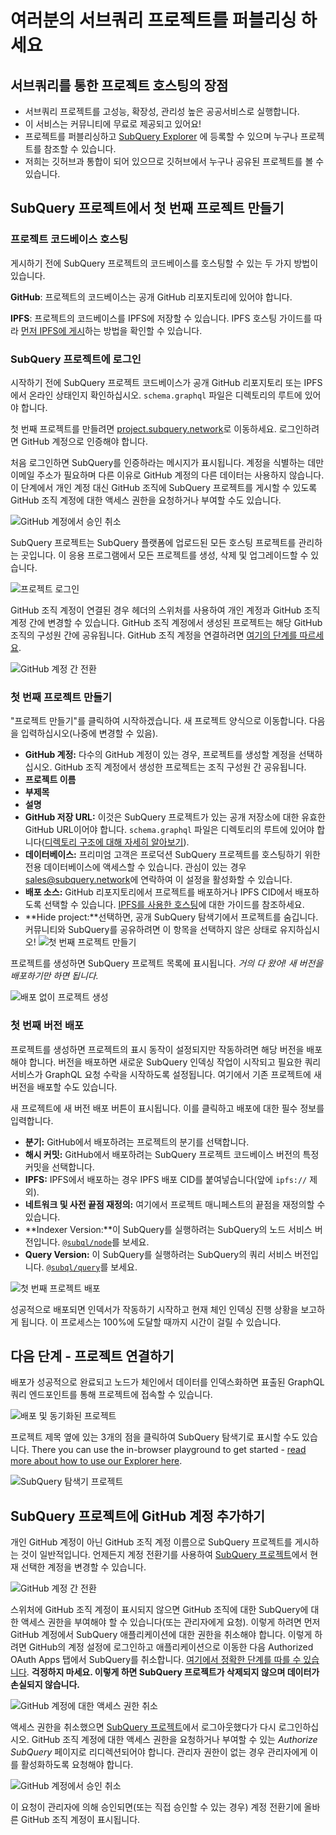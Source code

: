 # 여러분의 서브쿼리 프로젝트를 퍼블리싱 하세요

## 서브쿼리를 통한 프로젝트 호스팅의 장점

- 서브쿼리 프로젝트를 고성능, 확장성, 관리성 높은 공공서비스로 실행합니다.
- 이 서비스는 커뮤니티에 무료로 제공되고 있어요!
- 프로젝트를 퍼블리싱하고 [SubQuery Explorer](https://explorer.subquery.network) 에 등록할 수 있으며 누구나 프로젝트를 참조할 수 있습니다.
- 저희는 깃허브과 통합이 되어 있으므로 깃허브에서 누구나 공유된 프로젝트를 볼 수 있습니다.

## SubQuery 프로젝트에서 첫 번째 프로젝트 만들기

### 프로젝트 코드베이스 호스팅

게시하기 전에 SubQuery 프로젝트의 코드베이스를 호스팅할 수 있는 두 가지 방법이 있습니다.

**GitHub**: 프로젝트의 코드베이스는 공개 GitHub 리포지토리에 있어야 합니다.

**IPFS**: 프로젝트의 코드베이스를 IPFS에 저장할 수 있습니다. IPFS 호스팅 가이드를 따라 [먼저 IPFS에 게시](ipfs.md)하는 방법을 확인할 수 있습니다.

### SubQuery 프로젝트에 로그인

시작하기 전에 SubQuery 프로젝트 코드베이스가 공개 GitHub 리포지토리 또는 IPFS에서 온라인 상태인지 확인하십시오. `schema.graphql` 파일은 디렉토리의 루트에 있어야 합니다.

첫 번째 프로젝트를 만들려면 [project.subquery.network](https://project.subquery.network)로 이동하세요. 로그인하려면 GitHub 계정으로 인증해야 합니다.

처음 로그인하면 SubQuery를 인증하라는 메시지가 표시됩니다. 계정을 식별하는 데만 이메일 주소가 필요하며 다른 이유로 GitHub 계정의 다른 데이터는 사용하지 않습니다. 이 단계에서 개인 계정 대신 GitHub 조직에 SubQuery 프로젝트를 게시할 수 있도록 GitHub 조직 계정에 대한 액세스 권한을 요청하거나 부여할 수도 있습니다.

![GitHub 계정에서 승인 취소](/assets/img/project_auth_request.png)

SubQuery 프로젝트는 SubQuery 플랫폼에 업로드된 모든 호스팅 프로젝트를 관리하는 곳입니다. 이 응용 프로그램에서 모든 프로젝트를 생성, 삭제 및 업그레이드할 수 있습니다.

![프로젝트 로그인](/assets/img/projects-dashboard.png)

GitHub 조직 계정이 연결된 경우 헤더의 스위처를 사용하여 개인 계정과 GitHub 조직 계정 간에 변경할 수 있습니다. GitHub 조직 계정에서 생성된 프로젝트는 해당 GitHub 조직의 구성원 간에 공유됩니다. GitHub 조직 계정을 연결하려면 [여기의 단계를 따르세요](#add-github-organization-account-to-subquery-projects).

![GitHub 계정 간 전환](/assets/img/projects-account-switcher.png)

### 첫 번째 프로젝트 만들기

"프로젝트 만들기"를 클릭하여 시작하겠습니다. 새 프로젝트 양식으로 이동합니다. 다음을 입력하십시오(나중에 변경할 수 있음).

- **GitHub 계정:** 다수의 GitHub 계정이 있는 경우, 프로젝트를 생성할 계정을 선택하십시오. GitHub 조직 계정에서 생성한 프로젝트는 조직 구성원 간 공유됩니다.
- **프로젝트 이름**
- **부제목**
- **설명**
- **GitHub 저장 URL:** 이것은 SubQuery 프로젝트가 있는 공개 저장소에 대한 유효한 GitHub URL이어야 합니다. `schema.graphql` 파일은 디렉토리의 루트에 있어야 합니다([디렉토리 구조에 대해 자세히 알아보기](../create/introduction.md#directory-structure)).
- **데이터베이스:** 프리미엄 고객은 프로덕션 SubQuery 프로젝트를 호스팅하기 위한 전용 데이터베이스에 액세스할 수 있습니다. 관심이 있는 경우 [sales@subquery.network](mailto:sales@subquery.network)에 연락하여 이 설정을 활성화할 수 있습니다.
- **배포 소스:** GitHub 리포지토리에서 프로젝트를 배포하거나 IPFS CID에서 배포하도록 선택할 수 있습니다. [IPFS를 사용한 호스팅](ipfs.md)에 대한 가이드를 참조하세요.
- **Hide project:**선택하면, 공개 SubQuery 탐색기에서 프로젝트를 숨깁니다. 커뮤니티와 SubQuery를 공유하려면 이 항목을 선택하지 않은 상태로 유지하십시오! ![첫 번째 프로젝트 만들기](/assets/img/projects-create.png)

프로젝트를 생성하면 SubQuery 프로젝트 목록에 표시됩니다. _거의 다 왔어! 새 버전을 배포하기만 하면 됩니다._

![배포 없이 프로젝트 생성](/assets/img/projects-no-deployment.png)

### 첫 번째 버전 배포

프로젝트를 생성하면 프로젝트의 표시 동작이 설정되지만 작동하려면 해당 버전을 배포해야 합니다. 버전을 배포하면 새로운 SubQuery 인덱싱 작업이 시작되고 필요한 쿼리 서비스가 GraphQL 요청 수락을 시작하도록 설정됩니다. 여기에서 기존 프로젝트에 새 버전을 배포할 수도 있습니다.

새 프로젝트에 새 버전 배포 버튼이 표시됩니다. 이를 클릭하고 배포에 대한 필수 정보를 입력합니다.

- **분기:** GitHub에서 배포하려는 프로젝트의 분기를 선택합니다.
- **해시 커밋:** GitHub에서 배포하려는 SubQuery 프로젝트 코드베이스 버전의 특정 커밋을 선택합니다.
- **IPFS:** IPFS에서 배포하는 경우 IPFS 배포 CID를 붙여넣습니다(앞에 `ipfs://` 제외).
- **네트워크 및 사전 끝점 재정의:** 여기에서 프로젝트 매니페스트의 끝점을 재정의할 수 있습니다.
- **Indexer Version:**이 SubQuery를 실행하려는 SubQuery의 노드 서비스 버전입니다. [`@subql/node`](https://www.npmjs.com/package/@subql/node)를 보세요.
- **Query Version:** 이 SubQuery를 실행하려는 SubQuery의 쿼리 서비스 버전입니다. [`@subql/query`](https://www.npmjs.com/package/@subql/query)를 보세요.

![첫 번째 프로젝트 배포](https://static.subquery.network/media/projects/projects-first-deployment.png)

성공적으로 배포되면 인덱서가 작동하기 시작하고 현재 체인 인덱싱 진행 상황을 보고하게 됩니다. 이 프로세스는 100%에 도달할 때까지 시간이 걸릴 수 있습니다.

## 다음 단계 - 프로젝트 연결하기

배포가 성공적으로 완료되고 노드가 체인에서 데이터를 인덱스화하면 표출된 GraphQL 쿼리 엔드포인트를 통해 프로젝트에 접속할 수 있습니다.

![배포 및 동기화된 프로젝트](/assets/img/projects-deploy-sync.png)

프로젝트 제목 옆에 있는 3개의 점을 클릭하여 SubQuery 탐색기로 표시할 수도 있습니다. There you can use the in-browser playground to get started - [read more about how to use our Explorer here](../run_publish/query.md).

![SubQuery 탐색기 프로젝트](/assets/img/projects-explorer.png)

## SubQuery 프로젝트에 GitHub 계정 추가하기

개인 GitHub 계정이 아닌 GitHub 조직 계정 이름으로 SubQuery 프로젝트를 게시하는 것이 일반적입니다. 언제든지 계정 전환기를 사용하여 [SubQuery 프로젝트](https://project.subquery.network)에서 현재 선택한 계정을 변경할 수 있습니다.

![GitHub 계정 간 전환](/assets/img/projects-account-switcher.png)

스위처에 GitHub 조직 계정이 표시되지 않으면 GitHub 조직에 대한 SubQuery에 대한 액세스 권한을 부여해야 할 수 있습니다(또는 관리자에게 요청). 이렇게 하려면 먼저 GitHub 계정에서 SubQuery 애플리케이션에 대한 권한을 취소해야 합니다. 이렇게 하려면 GitHub의 계정 설정에 로그인하고 애플리케이션으로 이동한 다음 Authorized OAuth Apps 탭에서 SubQuery를 취소합니다. [여기에서 정확한 단계를 따를 수 있습니다](https://docs.github.com/en/github/authenticating-to-github/keeping-your-account-and-data-secure/reviewing-your-authorized-applications-oauth). **걱정하지 마세요. 이렇게 하면 SubQuery 프로젝트가 삭제되지 않으며 데이터가 손실되지 않습니다.**

![GitHub 계정에 대한 액세스 권한 취소](/assets/img/project_auth_revoke.png)

액세스 권한을 취소했으면 [SubQuery 프로젝트](https://project.subquery.network)에서 로그아웃했다가 다시 로그인하십시오. GitHub 조직 계정에 대한 액세스 권한을 요청하거나 부여할 수 있는 _Authorize SubQuery_ 페이지로 리디렉션되어야 합니다. 관리자 권한이 없는 경우 관리자에게 이를 활성화하도록 요청해야 합니다.

![GitHub 계정에서 승인 취소](/assets/img/project_auth_request.png)

이 요청이 관리자에 의해 승인되면(또는 직접 승인할 수 있는 경우) 계정 전환기에 올바른 GitHub 조직 계정이 표시됩니다.
